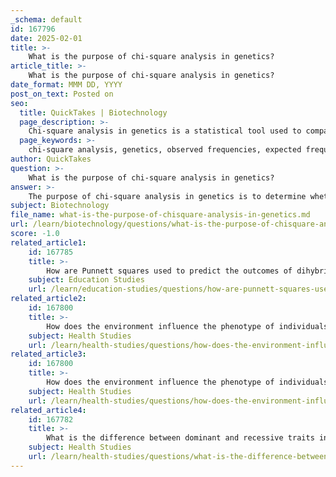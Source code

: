 ```yaml
---
_schema: default
id: 167796
date: 2025-02-01
title: >-
    What is the purpose of chi-square analysis in genetics?
article_title: >-
    What is the purpose of chi-square analysis in genetics?
date_format: MMM DD, YYYY
post_on_text: Posted on
seo:
  title: QuickTakes | Biotechnology
  page_description: >-
    Chi-square analysis in genetics is a statistical tool used to compare observed and expected frequencies of genotypes or phenotypes, helping validate Mendelian inheritance ratios and assess the validity of genetic hypotheses.
  page_keywords: >-
    chi-square analysis, genetics, observed frequencies, expected frequencies, Mendelian inheritance, statistical method, genetic hypotheses, monohybrid cross, chi-square value, null hypothesis, significance level, inheritance patterns, traits
author: QuickTakes
question: >-
    What is the purpose of chi-square analysis in genetics?
answer: >-
    The purpose of chi-square analysis in genetics is to determine whether the observed frequencies of genotypes or phenotypes in a genetic cross significantly differ from the expected frequencies based on Mendelian inheritance ratios. This statistical method helps researchers assess the validity of their genetic hypotheses and the underlying assumptions of Mendelian genetics.\n\nFor example, if a genetic cross yields 60 offspring exhibiting a dominant trait and 40 exhibiting a recessive trait, a chi-square test can be performed to evaluate whether these numbers fit the expected 3:1 ratio (which is typical for a monohybrid cross involving a single trait). The chi-square value is calculated using the formula:\n\n$$\n\chi^2 = \sum \frac{(O - E)^2}{E}\n$$\n\nwhere $O$ represents the observed frequency, and $E$ represents the expected frequency. After calculating the chi-square value, it is compared to a critical value from the chi-square distribution table, which depends on the degrees of freedom and the chosen significance level (commonly 0.05). If the calculated chi-square value exceeds the critical value, the null hypothesis (that there is no significant difference between observed and expected frequencies) is rejected, indicating that the observed data do not fit the expected Mendelian ratios.\n\nIn summary, chi-square analysis is a crucial tool in genetics for validating inheritance patterns and understanding the genetic basis of traits.
subject: Biotechnology
file_name: what-is-the-purpose-of-chisquare-analysis-in-genetics.md
url: /learn/biotechnology/questions/what-is-the-purpose-of-chisquare-analysis-in-genetics
score: -1.0
related_article1:
    id: 167785
    title: >-
        How are Punnett squares used to predict the outcomes of dihybrid crosses?
    subject: Education Studies
    url: /learn/education-studies/questions/how-are-punnett-squares-used-to-predict-the-outcomes-of-dihybrid-crosses
related_article2:
    id: 167800
    title: >-
        How does the environment influence the phenotype of individuals with phenylketonuria?
    subject: Health Studies
    url: /learn/health-studies/questions/how-does-the-environment-influence-the-phenotype-of-individuals-with-phenylketonuria
related_article3:
    id: 167800
    title: >-
        How does the environment influence the phenotype of individuals with phenylketonuria?
    subject: Health Studies
    url: /learn/health-studies/questions/how-does-the-environment-influence-the-phenotype-of-individuals-with-phenylketonuria
related_article4:
    id: 167782
    title: >-
        What is the difference between dominant and recessive traits in Mendelian inheritance?
    subject: Health Studies
    url: /learn/health-studies/questions/what-is-the-difference-between-dominant-and-recessive-traits-in-mendelian-inheritance
---
```


&nbsp;